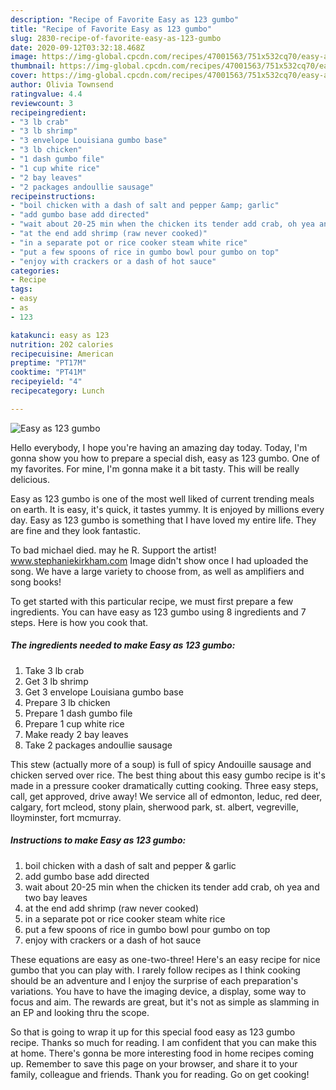 ```yaml
---
description: "Recipe of Favorite Easy as 123 gumbo"
title: "Recipe of Favorite Easy as 123 gumbo"
slug: 2830-recipe-of-favorite-easy-as-123-gumbo
date: 2020-09-12T03:32:18.468Z
image: https://img-global.cpcdn.com/recipes/47001563/751x532cq70/easy-as-123-gumbo-recipe-main-photo.jpg
thumbnail: https://img-global.cpcdn.com/recipes/47001563/751x532cq70/easy-as-123-gumbo-recipe-main-photo.jpg
cover: https://img-global.cpcdn.com/recipes/47001563/751x532cq70/easy-as-123-gumbo-recipe-main-photo.jpg
author: Olivia Townsend
ratingvalue: 4.4
reviewcount: 3
recipeingredient:
- "3 lb crab"
- "3 lb shrimp"
- "3 envelope Louisiana gumbo base"
- "3 lb chicken"
- "1 dash gumbo file"
- "1 cup white rice"
- "2 bay leaves"
- "2 packages andoullie sausage"
recipeinstructions:
- "boil chicken with a dash of salt and pepper &amp; garlic"
- "add gumbo base add directed"
- "wait about 20-25 min when the chicken its tender add crab, oh yea and two bay leaves"
- "at the end add shrimp (raw never cooked)"
- "in a separate pot or rice cooker steam white rice"
- "put a few spoons of rice in gumbo bowl pour gumbo on top"
- "enjoy with crackers or a dash of hot sauce"
categories:
- Recipe
tags:
- easy
- as
- 123

katakunci: easy as 123 
nutrition: 202 calories
recipecuisine: American
preptime: "PT17M"
cooktime: "PT41M"
recipeyield: "4"
recipecategory: Lunch

---
```



![Easy as 123 gumbo](https://img-global.cpcdn.com/recipes/47001563/751x532cq70/easy-as-123-gumbo-recipe-main-photo.jpg)

Hello everybody, I hope you're having an amazing day today. Today, I'm gonna show you how to prepare a special dish, easy as 123 gumbo. One of my favorites. For mine, I'm gonna make it a bit tasty. This will be really delicious.

Easy as 123 gumbo is one of the most well liked of current trending meals on earth. It is easy, it's quick, it tastes yummy. It is enjoyed by millions every day. Easy as 123 gumbo is something that I have loved my entire life. They are fine and they look fantastic.

To bad michael died. may he R. Support the artist! www.stephaniekirkham.com Image didn&#39;t show once I had uploaded the song. We have a large variety to choose from, as well as amplifiers and song books!


To get started with this particular recipe, we must first prepare a few ingredients. You can have easy as 123 gumbo using 8 ingredients and 7 steps. Here is how you cook that.

<!--inarticleads1-->

##### The ingredients needed to make Easy as 123 gumbo:

1. Take 3 lb crab
1. Get 3 lb shrimp
1. Get 3 envelope Louisiana gumbo base
1. Prepare 3 lb chicken
1. Prepare 1 dash gumbo file
1. Prepare 1 cup white rice
1. Make ready 2 bay leaves
1. Take 2 packages andoullie sausage


This stew (actually more of a soup) is full of spicy Andouille sausage and chicken served over rice. The best thing about this easy gumbo recipe is it&#39;s made in a pressure cooker dramatically cutting cooking. Three easy steps, call, get approved, drive away! We service all of edmonton, leduc, red deer, calgary, fort mcleod, stony plain, sherwood park, st. albert, vegreville, lloyminster, fort mcmurray. 

<!--inarticleads2-->

##### Instructions to make Easy as 123 gumbo:

1. boil chicken with a dash of salt and pepper &amp; garlic
1. add gumbo base add directed
1. wait about 20-25 min when the chicken its tender add crab, oh yea and two bay leaves
1. at the end add shrimp (raw never cooked)
1. in a separate pot or rice cooker steam white rice
1. put a few spoons of rice in gumbo bowl pour gumbo on top
1. enjoy with crackers or a dash of hot sauce


These equations are easy as one-two-three! Here&#39;s an easy recipe for nice gumbo that you can play with. I rarely follow recipes as I think cooking should be an adventure and I enjoy the surprise of each preparation&#39;s variations. You have to have the imaging device, a display, some way to focus and aim. The rewards are great, but it&#39;s not as simple as slamming in an EP and looking thru the scope. 

So that is going to wrap it up for this special food easy as 123 gumbo recipe. Thanks so much for reading. I am confident that you can make this at home. There's gonna be more interesting food in home recipes coming up. Remember to save this page on your browser, and share it to your family, colleague and friends. Thank you for reading. Go on get cooking!
